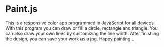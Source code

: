 # Paint.js
This is a responsive color app programmed in JavaScript for all devices.
With this program you can draw or fill a circle, rectangle and triangle. 
You can also draw your own lines by customizing the line width.
After finishing the design, you can save your work as a jpg.
Happy painting...

